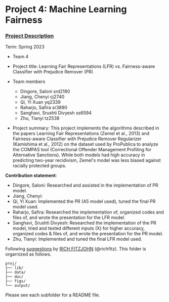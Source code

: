 # Project 4: Machine Learning Fairness

### [Project Description](doc/project4_desc.md)

Term: Spring 2023

+ Team 4
+ Project title: Learning Fair Representations (LFR) vs. Fairness-aware Classifier with Prejudice Remover (PR)
+ Team members
	+ Dingore, Saloni srd2180
	+ Jiang, Chenyi cj2740
	+ Qi, Yi Xuan yq2339
	+ Raharjo, Safira sr3890
	+ Sanghavi, Srushti Divyesh ss6594
	+ Zhu, Tianyi tz2538

+ Project summary: This project implements the algorithms described in the papers Learning Fair Representations (Zemel et al., 2013) and Fairness-aware Classifier with Prejudice Remover Regularizer (Kamishima et al., 2012) on the dataset used by ProPublica to analyze the COMPAS tool (Correctional Offender Management Profiling for Alternative Sanctions). While both models had high accuracy in predicting two-year recidivism, Zemel's model was less biased against racially protected groups.

**Contribution statement**: 
+ Dingore, Saloni: Researched and assisted in the implementation of PR model.
+ Jiang, Chenyi: 
+ Qi, Yi Xuan: Implemented the PR (A5 model used), tuned the final PR model used.
+ Raharjo, Safira: Researched the implementation of, organized codes and files of, and wrote the presentation for the LFR model.
+ Sanghavi, Srushti Divyesh: Researched the implementation of the PR model, tried and tested different inputs (X) for higher accuracy, organized codes & files of, and wrote the presentation for the PR model.
+ Zhu, Tianyi: Implemented and tuned the final LFR model used.

Following [suggestions](http://nicercode.github.io/blog/2013-04-05-projects/) by [RICH FITZJOHN](http://nicercode.github.io/about/#Team) (@richfitz). This folder is orgarnized as follows.

```
proj/
├── lib/
├── data/
├── doc/
├── figs/
└── output/
```

Please see each subfolder for a README file.

